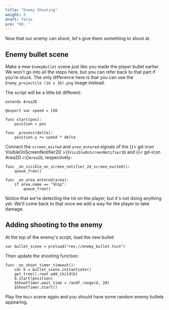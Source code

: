 ```yaml
---
title: "Enemy Shooting"
weight: 8
draft: false
pre: "08. "
---
```


Now that our enemy can shoot, let's give them something to shoot at.

## Enemy bullet scene

Make a new `EnemyBullet` scene just like you made the player bullet earlier. We won't go into all the steps here, but you can refer back to that part if you're stuck. The only difference here is that you can use the `Enemy_projectile (16 x 16).png` image instead.

The script will be a little bit different:

```gdscript
extends Area2D

@export var speed = 150

func start(pos):
    position = pos

func _process(delta):
    position.y += speed * delta
```

Connect the `screen_exited` and `area_entered` signals of the {{< gd-icon VisibleOnScreenNotifier2D >}}`VisibleOnScreenNotifier2D` and {{< gd-icon Area2D >}}`Area2D`, respectively:

```gdscript
func _on_visible_on_screen_notifier_2d_screen_exited():
    queue_free()

func _on_area_entered(area):
    if area.name == "Ship":
        queue_free()
```

Notice that we're detecting the hit on the player, but it's not doing anything yet. We'll come back to that once we add a way for the player to take damage.

## Adding shooting to the enemy

At the top of the enemy's script, load the new bullet:

```gdscript
var bullet_scene = preload("res://enemy_bullet.tscn")
```

Then update the shooting function:

```gdscript
func _on_shoot_timer_timeout():
    var b = bullet_scene.instantiate()
    get_tree().root.add_child(b)
    b.start(position)
    $ShootTimer.wait_time = randf_range(4, 20)
    $ShootTimer.start()
```

Play the `Main` scene again and you should have some random enemy bullets appearing.